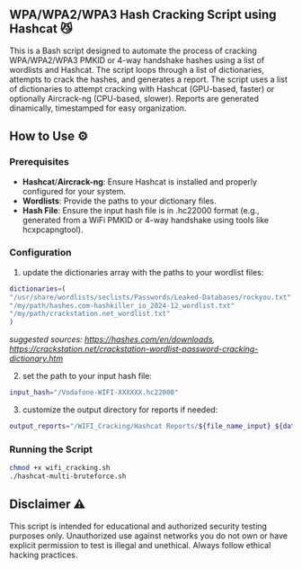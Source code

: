 ## WPA/WPA2/WPA3 Hash Cracking Script using Hashcat 😼
This is a Bash script designed to automate the process of cracking WPA/WPA2/WPA3 PMKID or 4-way handshake hashes using a list of wordlists and Hashcat.
The script loops through a list of dictionaries, attempts to crack the hashes, and generates a report.
The script uses a list of dictionaries to attempt cracking with Hashcat (GPU-based, faster) or optionally Aircrack-ng (CPU-based, slower).
Reports are generated dinamically, timestamped for easy organization.

## How to Use ⚙️
### Prerequisites 
- **Hashcat**/**Aircrack-ng**: Ensure Hashcat is installed and properly configured for your system.
- **Wordlists**: Provide the paths to your dictionary files.
- **Hash File**: Ensure the input hash file is in .hc22000 format (e.g., generated from a WiFi PMKID or 4-way handshake using tools like hcxpcapngtool).

### Configuration 
1. update the dictionaries array with the paths to your wordlist files:
```sh
dictionaries=(
"/usr/share/wordlists/seclists/Passwords/Leaked-Databases/rockyou.txt"
"/my/path/hashes.com-hashkiller_io_2024-12_wordlist.txt"
"/my/path/crackstation.net_wordlist.txt"
)
```
_suggested sources: https://hashes.com/en/downloads, https://crackstation.net/crackstation-wordlist-password-cracking-dictionary.htm_

2. set the path to your input hash file:
```sh
input_hash="/Vodafone-WIFI-XXXXXX.hc22000"
```
3. customize the output directory for reports if needed:
```sh
output_reports="/WIFI_Cracking/Hashcat Reports/${file_name_input}_${date_format}.txt"
```
### Running the Script
```sh
chmod +x wifi_cracking.sh
./hashcat-multi-bruteforce.sh
```
## Disclaimer ⚠️
This script is intended for educational and authorized security testing purposes only. Unauthorized use against networks you do not own or have explicit permission to test is illegal and unethical. Always follow ethical hacking practices.





